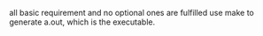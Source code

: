 all basic requirement and no optional ones are fulfilled
use make to generate a.out, which is the executable.
